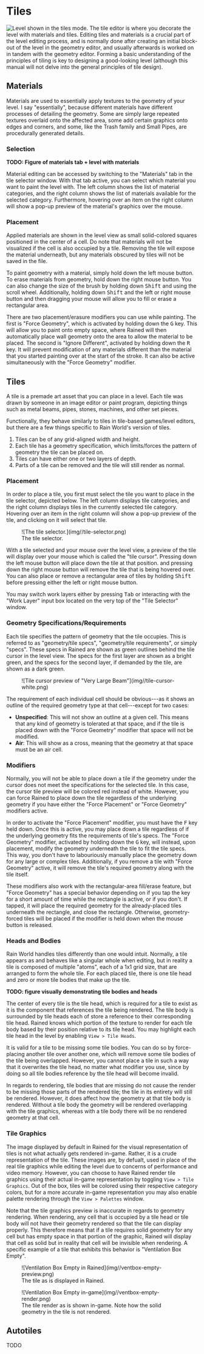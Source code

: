 # Tiles
![Level shown in the tiles mode.](img//tile-editor.png)
The tile editor is where you decorate the level with materials and tiles. Editing tiles and materials is a crucial part of the level editing process, and is normally done after creating an initial block-out of the level in the geometry editor, and usually afterwards is worked on in tandem with the geometry editor. Forming a basic understanding of the principles of tiling is key to designing a good-looking level (although this manual will not delve into the general principles of tile design).

## Materials
Materials are used to essentially apply textures to the geometry of your level. I say "essentially", because different materials have different processes of detailing the geometry. Some are simply large repeated textures overlaid onto the affected area, some add certain graphics onto edges and corners, and some, like the Trash family and Small Pipes, are procedurally generated details.

### Selection
**TODO: Figure of materials tab + level with materials**

Material editing can be accessed by switching to the "Materials" tab in the tile selector window. With that tab active, you can select which material you want to paint the level with. The left column shows the list of material categories, and the right column shows the list of materials available for the selected category. Furthermore, hovering over an item on the right column will show a pop-up preview of the material's graphics over the mouse.

### Placement
Applied materials are shown in the level view as small solid-colored squares positioned in the center of a cell. Do note that materials will not be visualized if the cell is also occupied by a tile. Removing the tile will expose the material underneath, but any materials obscured by tiles will not be saved in the file.

To paint geometry with a material, simply hold down the left mouse button. To erase materials from geometry, hold down the right mouse button. You can also change the size of the brush by holding down <kbd>Shift</kbd> and using the scroll wheel. Additionally, holding down <kbd>Shift</kbd> and the left or right mouse button and then dragging your mouse will allow you to fill or erase a rectangular area.

There are two placement/erasure modifiers you can use while painting. The first is "Force Geometry", which is activated by holding down the <kbd>G</kbd> key. This will allow you to paint onto empty space, where Rained will then automatically place wall geometry onto the area to allow the material to be placed. The second is "Ignore Different", activated by holding down the <kbd>R</kbd> key. It will prevent modification of any materials different than the material that you started painting over at the start of the stroke. It can also be active simultaneously with the "Force Geometry" modifier.

## Tiles
A tile is a premade art asset that you can place in a level. Each tile was drawn by someone in an image editor or paint program, depicting things such as metal beams, pipes, stones, machines, and other set pieces.

Functionally, they behave similarly to tiles in tile-based games/level editors, but there are a few things specific to Rain World's version of tiles.

1. Tiles can be of any grid-aligned width and height.
2. Each tile has a geometry specification, which limits/forces the pattern of geometry the tile can be placed on.
3. Tiles can have either one or two layers of depth.
4. Parts of a tile can be removed and the tile will still render as normal.

### Placement
In order to place a tile, you first must select the tile you want to place in the tile selector, depicted below. The left column displays tile categories, and the right column displays tiles in the currently selected tile category. Hovering over an item in the right column will show a pop-up preview of the tile, and clicking on it will select that tile.

<figure markdown="span">
    ![The tile selector.](img//tile-selector.png)
    <figcaption>The tile selector.</figcaption>
</figure>

With a tile selected and your mouse over the level view, a preview of the tile will display over your mouse which is called the "tile cursor". Pressing down the left mouse button will place down the tile at that position. and pressing down the right mouse button will remove the tile that is being hovered over. You can also place or remove a rectangular area of tiles by holding <kbd>Shift</kbd> before pressing either the left or right mouse button.

You may switch work layers either by pressing <kbd>Tab</kbd> or interacting with the "Work Layer" input box located on the very top of the "Tile Selector" window. 

### Geometry Specifications/Requirements
Each tile specifies the pattern of geometry that the tile occupies. This is referred to as "geometry/tile specs", "geometry/tile requirements", or simply "specs". These specs in Rained are shown as green outlines behind the tile cursor in the level view. The specs for the first layer are shown as a bright green, and the specs for the second layer, if demanded by the tile, are shown as a dark green.

<figure markdown="span">
    ![Tile cursor preview of "Very Large Beam"](img//tile-cursor-white.png)
</figure>

The requirement of each individual cell should be obvious---as it shows an outline of the required geometry type at that cell---except for two cases:

- **Unspecified**: This will not show an outline at a given cell. This means that any kind of geometry is tolerated at that space, and if the tile is placed down with the "Force Geometry" modifier that space will not be modified.
- **Air**: This will show as a cross, meaning that the geometry at that space must be an air cell.

### Modifiers
Normally, you will not be able to place down a tile if the geometry under the cursor does not meet the specifications for the selected tile. In this case, the cursor tile preview will be colored red instead of white. However, you can force Rained to place down the tile regardless of the underlying geometry if you have either the "Force Placement" or "Force Geometry" modifiers active.

In order to activate the "Force Placement" modifier, you must have the <kbd>F</kbd> key held down. Once this is active, you may
place down a tile regardless of if the underlying geometry fits the requirements of tile's specs. The "Force Geometry" modifier, activated by holding down the <kbd>G</kbd> key, will instead, upon placement, modify the geometry underneath the tile to fit the tile specs. This way, you don't have to labouriously manually place the geometry down for any large or complex tiles. Additionally, if you remove a tile with "Force Geometry" active, it will remove the tile's required geometry along with the tile itself.

These modifiers also work with the rectangular-area fill/erase feature, but "Force Geometry" has a special behavior depending on if you tap the key for a short amount of time while the rectangle is active, or if you don't. If tapped, it will place the required geometry for the already-placed tiles underneath the rectangle, and close the rectangle. Otherwise, geometry-forced tiles will be placed if the modifier is held down when the mouse button is released.

### Heads and Bodies

Rain World handles tiles differently than one would intuit. Normally, a tile appears as and behaves like a singular whole when editing, but in reality a tile is composed of multiple "atoms", each of a 1x1 grid size, that are arranged to form the whole tile. For each placed tile, there is one tile head and zero or more tile bodies that make up the tile.

**TODO: figure visually demonstrating tile bodies and heads**

The center of every tile is the tile head, which is required for a tile to exist as it is the component that references the tile being rendered. The tile body is surrounded by tile heads each of store a reference to their corresponding tile head. Rained knows which portion of the texture to render for each tile body based by their position relative to its tile head. You may highlight each tile head in the level by enabling `View > Tile Heads`.

It is valid for a tile to be missing some tile bodies. You can do so by force-placing another tile over another one, which will remove some tile bodies of the tile being overlapped. However, you cannot place a tile in such a way that it overwrites the tile head, no matter what modifier you use, since by doing so all tile bodies reference by the tile head will become invalid.

In regards to rendering, tile bodies that are missing do not cause the render to be missing those parts of the rendered tile; the tile in its entirety will still be rendered. However, it does affect how the geometry at that tile body is rendered. Without a tile body the geometry will be rendered overlapping with the tile graphics, whereas with a tile body there will be no rendered geometry at that cell.

### Tile Graphics
The image displayed by default in Rained for the visual representation of tiles is not what actually gets rendered in-game. Rather, it is a crude representation of the tile. These images are, by defualt, used in place of the real tile graphics while editing the level due to concerns of performance and video memory. However, you can choose to have Rained render tile graphics using their actual in-game representation by toggling `View > Tile Graphics`. Out of the box, tiles will be colored using their respective category colors, but for a more accurate in-game representation you may also enable palette rendering through the `View > Palettes` window.

Note that the tile graphics preview is inaccurate in regards to geometry rendering. When rendering, any cell that is occupied by a tile head or tile body will not have their geometry rendered so that the tile can display properly. This therefore means that if a tile requires solid geometry for any cell but has empty space in that portion of the graphic, Rained will display that cell as solid but in reality that cell will be invisible when rendering. A specific example of a tile that exhibits this behavior is "Ventilation Box Empty".

<figure markdown="span">
    ![Ventilation Box Empty in Rained](img//ventbox-empty-preview.png)
    <figcaption>The tile as is displayed in Rained.</figcaption>
</figure>

<figure markdown="span">
    ![Ventilation Box Empty in-game](img//ventbox-empty-render.png)
    <figcaption>The tile render as is shown in-game. Note how the solid geometry in the tile is not rendered.</figcaption>
</figure>

## Autotiles
TODO